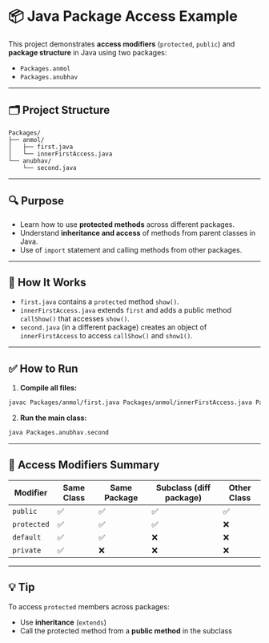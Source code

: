 # 📦 Java Package Access Example

This project demonstrates **access modifiers** (`protected`, `public`) and **package structure** in Java using two packages:

- `Packages.anmol`
- `Packages.anubhav`

---

## 🗂️ Project Structure

```
Packages/
├── anmol/
│   ├── first.java
│   └── innerFirstAccess.java
└── anubhav/
    └── second.java
```

---

## 🔍 Purpose

- Learn how to use **protected methods** across different packages.
- Understand **inheritance and access** of methods from parent classes in Java.
- Use of `import` statement and calling methods from other packages.

---

## 📌 How It Works

- `first.java` contains a `protected` method `show()`.
- `innerFirstAccess.java` extends `first` and adds a public method `callShow()` that accesses `show()`.
- `second.java` (in a different package) creates an object of `innerFirstAccess` to access `callShow()` and `show1()`.

---

## ✅ How to Run

1. **Compile all files:**
```bash
javac Packages/anmol/first.java Packages/anmol/innerFirstAccess.java Packages/anubhav/second.java
```

2. **Run the main class:**
```bash
java Packages.anubhav.second
```

---

## 🔐 Access Modifiers Summary

| Modifier    | Same Class | Same Package | Subclass (diff package) | Other Class |
|-------------|------------|--------------|--------------------------|-------------|
| `public`    | ✅          | ✅           | ✅                       | ✅          |
| `protected` | ✅          | ✅           | ✅                       | ❌          |
| `default`   | ✅          | ✅           | ❌                       | ❌          |
| `private`   | ✅          | ❌           | ❌                       | ❌          |

---

## 💡 Tip

To access `protected` members across packages:
- Use **inheritance** (`extends`)
- Call the protected method from a **public method** in the subclass
